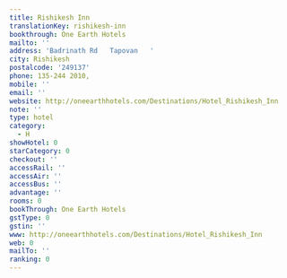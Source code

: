 ```yaml
---
title: Rishikesh Inn
translationKey: rishikesh-inn
bookthrough: One Earth Hotels
mailto: ''
address: 'Badrinath Rd   Tapovan   '
city: Rishikesh
postalcode: '249137'
phone: 135-244 2010,
mobile: ''
email: ''
website: http://oneearthhotels.com/Destinations/Hotel_Rishikesh_Inn
note: ''
type: hotel
category:
  - H
showHotel: 0
starCategory: 0
checkout: ''
accessRail: ''
accessAir: ''
accessBus: ''
advantage: ''
rooms: 0
bookThrough: One Earth Hotels
gstType: 0
gstin: ''
www: http://oneearthhotels.com/Destinations/Hotel_Rishikesh_Inn
web: 0
mailTo: ''
ranking: 0
---
```







